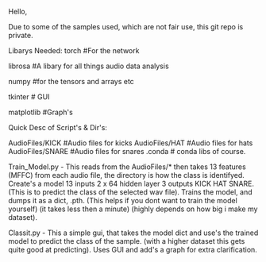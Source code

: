 Hello,

Due to some of the samples used, which are not fair use, this git repo is private.

Libarys Needed:
torch #For the network

librosa #A libary for all things audio data analysis

numpy #for the tensors and arrays etc

tkinter # GUI

matplotlib #Graph's

Quick Desc of Script's & Dir's:

AudioFiles/KICK #Audio files for kicks
AudioFiles/HAT #Audio files for hats
AudioFiles/SNARE #Audio files for snares
.conda # conda libs of course.

Train_Model.py -
This reads from the AudioFiles/* then takes 13 features (MFFC) from each audio file, the directory is how the class is identifyed.
Create's a model 13 inputs 2 x 64 hidden layer 3 outputs KICK HAT SNARE. (This is to predict the class of the selected wav file).
Trains the model, and dumps it as a dict, .pth. (This helps if you dont want to train the model yourself) (it takes less then a minute) (highly depends on how big i make my dataset).

Classit.py -
This a simple gui, that takes the model dict and use's the trained model to predict the class of the sample. (with a higher dataset this gets quite good at predicting).
Uses GUI and add's a graph for extra clarification.




